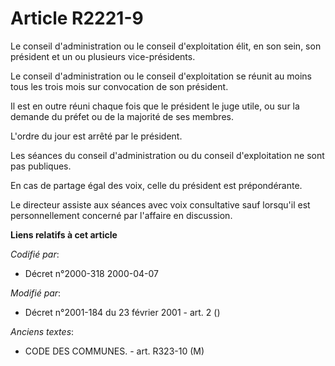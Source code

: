 # Article R2221-9

Le conseil d'administration ou le conseil d'exploitation élit, en son sein, son président et un ou plusieurs vice-présidents.

Le conseil d'administration ou le conseil d'exploitation se réunit au moins tous les trois mois sur convocation de son
président.

Il est en outre réuni chaque fois que le président le juge utile, ou sur la demande du préfet ou de la majorité de ses
membres.

L'ordre du jour est arrêté par le président.

Les séances du conseil d'administration ou du conseil d'exploitation ne sont pas publiques.

En cas de partage égal des voix, celle du président est prépondérante.

Le directeur assiste aux séances avec voix consultative sauf lorsqu'il est personnellement concerné par l'affaire en
discussion.

**Liens relatifs à cet article**

_Codifié par_:

  - Décret n°2000-318 2000-04-07

_Modifié par_:

  - Décret n°2001-184 du 23 février 2001 - art. 2 ()

_Anciens textes_:

  - CODE DES COMMUNES. - art. R323-10 (M)
